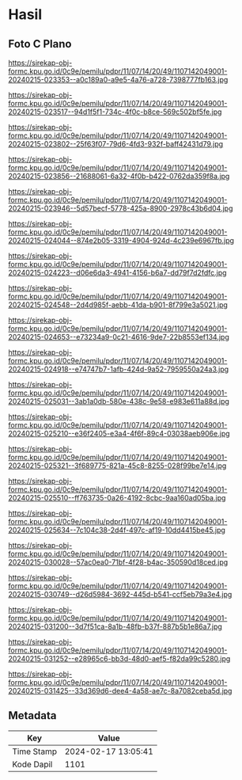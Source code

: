 # Hasil

## Foto C Plano

https://sirekap-obj-formc.kpu.go.id/0c9e/pemilu/pdpr/11/07/14/20/49/1107142049001-20240215-023353--a0c189a0-a9e5-4a76-a728-7398777fb163.jpg

https://sirekap-obj-formc.kpu.go.id/0c9e/pemilu/pdpr/11/07/14/20/49/1107142049001-20240215-023517--94d1f5f1-734c-4f0c-b8ce-569c502bf5fe.jpg

https://sirekap-obj-formc.kpu.go.id/0c9e/pemilu/pdpr/11/07/14/20/49/1107142049001-20240215-023802--25f63f07-79d6-4fd3-932f-baff42431d79.jpg

https://sirekap-obj-formc.kpu.go.id/0c9e/pemilu/pdpr/11/07/14/20/49/1107142049001-20240215-023856--21688061-6a32-4f0b-b422-0762da359f8a.jpg

https://sirekap-obj-formc.kpu.go.id/0c9e/pemilu/pdpr/11/07/14/20/49/1107142049001-20240215-023946--5d57becf-5778-425a-8900-2978c43b6d04.jpg

https://sirekap-obj-formc.kpu.go.id/0c9e/pemilu/pdpr/11/07/14/20/49/1107142049001-20240215-024044--874e2b05-3319-4904-924d-4c239e6967fb.jpg

https://sirekap-obj-formc.kpu.go.id/0c9e/pemilu/pdpr/11/07/14/20/49/1107142049001-20240215-024223--d06e6da3-4941-4156-b6a7-dd79f7d2fdfc.jpg

https://sirekap-obj-formc.kpu.go.id/0c9e/pemilu/pdpr/11/07/14/20/49/1107142049001-20240215-024548--2d4d985f-aebb-41da-b901-8f799e3a5021.jpg

https://sirekap-obj-formc.kpu.go.id/0c9e/pemilu/pdpr/11/07/14/20/49/1107142049001-20240215-024653--e73234a9-0c21-4616-9de7-22b8553ef134.jpg

https://sirekap-obj-formc.kpu.go.id/0c9e/pemilu/pdpr/11/07/14/20/49/1107142049001-20240215-024918--e74747b7-1afb-424d-9a52-7959550a24a3.jpg

https://sirekap-obj-formc.kpu.go.id/0c9e/pemilu/pdpr/11/07/14/20/49/1107142049001-20240215-025031--3ab1a0db-580e-438c-9e58-e983e611a88d.jpg

https://sirekap-obj-formc.kpu.go.id/0c9e/pemilu/pdpr/11/07/14/20/49/1107142049001-20240215-025210--e36f2405-e3a4-4f6f-89c4-03038aeb906e.jpg

https://sirekap-obj-formc.kpu.go.id/0c9e/pemilu/pdpr/11/07/14/20/49/1107142049001-20240215-025321--3f689775-821a-45c8-8255-028f99be7e14.jpg

https://sirekap-obj-formc.kpu.go.id/0c9e/pemilu/pdpr/11/07/14/20/49/1107142049001-20240215-025510--ff763735-0a26-4192-8cbc-9aa160ad05ba.jpg

https://sirekap-obj-formc.kpu.go.id/0c9e/pemilu/pdpr/11/07/14/20/49/1107142049001-20240215-025634--7c104c38-2d4f-497c-af19-10dd4415be45.jpg

https://sirekap-obj-formc.kpu.go.id/0c9e/pemilu/pdpr/11/07/14/20/49/1107142049001-20240215-030028--57ac0ea0-71bf-4f28-b4ac-350590d18ced.jpg

https://sirekap-obj-formc.kpu.go.id/0c9e/pemilu/pdpr/11/07/14/20/49/1107142049001-20240215-030749--d26d5984-3692-445d-b541-ccf5eb79a3e4.jpg

https://sirekap-obj-formc.kpu.go.id/0c9e/pemilu/pdpr/11/07/14/20/49/1107142049001-20240215-031200--3d7f51ca-8a1b-48fb-b37f-887b5b1e86a7.jpg

https://sirekap-obj-formc.kpu.go.id/0c9e/pemilu/pdpr/11/07/14/20/49/1107142049001-20240215-031252--e28965c6-bb3d-48d0-aef5-f82da99c5280.jpg

https://sirekap-obj-formc.kpu.go.id/0c9e/pemilu/pdpr/11/07/14/20/49/1107142049001-20240215-031425--33d369d6-dee4-4a58-ae7c-8a7082ceba5d.jpg


## Metadata

| Key        | Value               |
| ---------- | ------------------- |
| Time Stamp | 2024-02-17 13:05:41 |
| Kode Dapil | 1101                |



